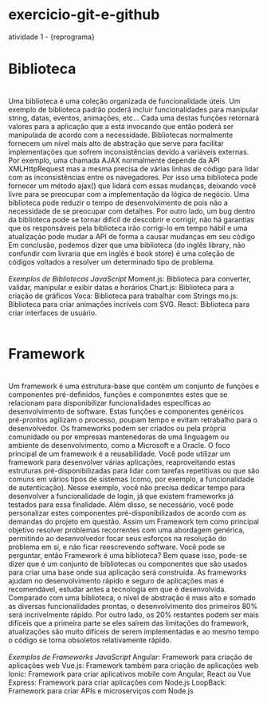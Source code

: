 # exercicio-git-e-github
atividade 1 -  {reprograma}

# **Biblioteca** <h1>

Uma biblioteca é uma coleção organizada de funcionalidade úteis. Um exemplo de biblioteca padrão poderá incluir funcionalidades para manipular string, datas, eventos, animações, etc… Cada uma destas funções retornará valores para a aplicação que a está invocando que então poderá ser manipulada de acordo com a necessidade.
Bibliotecas normalmente fornecem um nível mais alto de abstração que serve para facilitar implementações que sofrem inconsistências devido a variáveis externas. Por exemplo, uma chamada AJAX normalmente depende da API XMLHttpRequest mas a mesma precisa de várias linhas de código para lidar com as inconsistências entre os navegadores. Por isso uma biblioteca pode fornecer um método ajax() que lidará com essas mudanças, deixando você livre para se preocupar com a implementação da lógica de negócio.
Uma biblioteca pode reduzir o tempo de desenvolvimento de pois não a necessidade de se preocupar com detalhes. Por outro lado, um bug dentro da biblioteca pode se tornar difícil de descobrir e corrigir, não há garantias que os responsáveis pela biblioteca irão corrigi-lo em tempo hábil e uma atualização pode mudar a API de forma a causar mudanças em seu código
Em conclusão, podemos dizer que uma biblioteca (do inglês library, não confundir com livraria que em inglês é book store) é uma coleção de códigos voltados a resolver um determinado tipo de problema.
<br> <br>
*Exemplos de Bibliotecas JavaScript*
Moment.js: Biblioteca para converter, validar, manipular e exibir datas e horários
Chart.js: Biblioteca para a criação de gráficos
Voca: Biblioteca para trabalhar com Strings
mo.js: Biblioteca para criar animações incríveis com SVG. 
React: Biblioteca para criar interfaces de usuário. 
<br> <br>
# **Framework** <h1>

Um framework é uma estrutura-base que contém um conjunto de funções e componentes pré-definidos, funções e componentes estes que se relacionam para disponibilizar funcionalidades específicas ao desenvolvimento de software. Estas funções e componentes genéricos pré-prontos agilizam o processo, poupam tempo e evitam retrabalho para o desenvolvedor.
Os frameworks podem ser criados ou pela própria comunidade ou por empresas mantenedoras de uma linguagem ou ambiente de desenvolvimento, como a Microsoft e a Oracle.
O foco principal de um framework é a reusabilidade. Você pode utilizar um framework para desenvolver várias aplicações, reaproveitando estas estruturas pré-disponibilizadas para lidar com tarefas repetitivas ou que são comuns em vários tipos de sistemas (como, por exemplo, a funcionalidade de autenticação). Nesse exemplo, você não precisa dedicar tempo para desenvolver a funcionalidade de login, já que existem frameworks já testados para essa finalidade. Além disso, se necessário, você pode personalizar estes componentes pré-disponibilizados de acordo com as demandas do projeto em questão.
Assim um Framework tem como principal objetivo resolver problemas recorrentes com uma abordagem genérica, permitindo ao desenvolvedor focar seus esforços na resolução do problema em si, e não ficar reescrevendo software. Você pode se perguntar, então Framework é uma biblioteca? Bem quase isso, pode-se dizer que é um conjunto de bibliotecas ou componentes que são usados para criar uma base onde sua aplicação será construída. As frameworks ajudam no desenvolvimento rápido e seguro de aplicações mas é recomendável, estudar antes a tecnologia em que é desenvolvida. Comparado com uma biblioteca, o nível de abstração é mais alto e somado as diversas funcionalidades prontas, o desenvolvimento dos primeiros 80% será incrivelmente rápido. Por outro lado, os 20% restantes podem ser mais difíceis que a primeira parte se eles saírem das limitações do framework, atualizações são muito difíceis de serem implementadas e ao mesmo tempo o código se torna obsoletos relativamente rápido.
<br> <br>
*Exemplos de Frameworks JavaScript*
Angular: Framework para criação de aplicações web
Vue.js: Framework também para criação de aplicações web
Ionic: Framework para criar aplicativos mobile com Angular, React ou Vue
Express: Framework para criar aplicações com Node.js
LoopBack: Framework para criar APIs e microserviços com Node.js